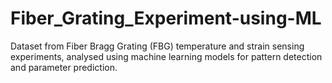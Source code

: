 # Fiber_Grating_Experiment-using-ML
Dataset from Fiber Bragg Grating (FBG) temperature and strain sensing experiments, analysed using machine learning models for pattern detection and parameter prediction.
